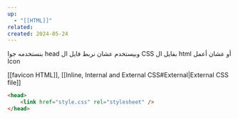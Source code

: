 ```yaml
---
up:
  - "[[HTML]]"
related: 
created: 2024-05-24
---
```

بنستخدمه جوا head وبيستخدم عشان نربط فايل ال CSS بفايل ال html أو عشان أعمل Icon

[[favicon HTML]], [[Inline, Internal and External CSS#External|External CSS file]]
```HTML
<head>
	<link href="style.css" rel="stylesheet" />
</head>
```
